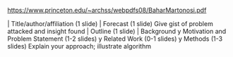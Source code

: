 https://www.princeton.edu/~archss/webpdfs08/BaharMartonosi.pdf

| Title/author/affiliation (1 slide)
| Forecast (1 slide)
Give gist of problem attacked and
insight found
| Outline (1 slide)
| Background
y Motivation and Problem
Statement (1-2 slides)
y Related Work (0-1 slides)
y Methods (1-3 slides)
Explain your approach; illustrate
algorithm